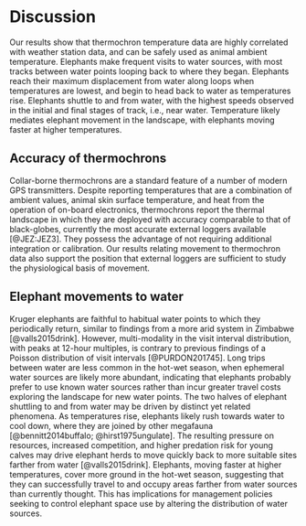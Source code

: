 
# Discussion

Our results show that thermochron temperature data are highly correlated with weather station data, and can be safely used as animal ambient temperature. Elephants make frequent visits to water sources, with most tracks between water points looping back to where they began. Elephants reach their maximum displacement from water along loops when temperatures are lowest, and begin to head back to water as temperatures rise. Elephants shuttle to and from water, with the highest speeds observed in the initial and final stages of track, i.e., near water. Temperature likely mediates elephant movement in the landscape, with elephants moving faster at higher temperatures.

## Accuracy of thermochrons

Collar-borne thermochrons are a standard feature of a number of modern GPS transmitters. Despite reporting temperatures that are a combination of ambient values, animal skin surface temperature, and heat from the operation of on-board electronics, thermochrons report the thermal landscape in which they are deployed with accuracy comparable to that of black-globes, currently the most accurate external loggers available [@JEZ:JEZ3]. They possess the advantage of not requiring additional integration or calibration. Our results relating movement to thermochron data also support the position that external loggers are sufficient to study the physiological basis of movement.

## Elephant movements to water

Kruger elephants are faithful to habitual water points to which they periodically return, similar to findings from a more arid system in Zimbabwe [@valls2015drink]. However, multi-modality in the visit interval distribution, with peaks at 12-hour multiples, is contrary to previous findings of a Poisson distribution of visit intervals [@PURDON201745]. Long trips between water are less common in the hot-wet season, when ephemeral water sources are likely more abundant, indicating that elephants probably prefer to use known water sources rather than incur greater travel costs exploring the landscape for new water points. The two halves of elephant shuttling to and from water may be driven by distinct yet related phenomena. As temperatures rise, elephants likely rush towards water to cool down, where they are joined by other megafauna [@bennitt2014buffalo; @hirst1975ungulate]. The resulting pressure on resources, increased competition, and higher predation risk for young calves may drive elephant herds to move quickly back to more suitable sites farther from water [@valls2015drink]. Elephants, moving faster at higher temperatures, cover more ground in the hot-wet season, suggesting that they can successfully travel to and occupy areas farther from water sources than currently thought. This has implications for management policies seeking to control elephant space use by altering the distribution of water sources.
